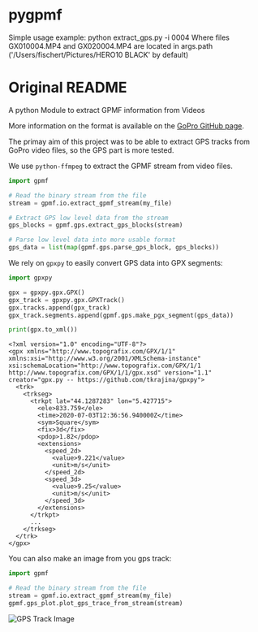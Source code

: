# pygpmf
Simple usage example:
python extract_gps.py -i 0004
Where files GX010004.MP4 and GX020004.MP4 are located in args.path ('/Users/fischert/Pictures/HERO10 BLACK' by default)

# Original README
A python Module to extract GPMF information from Videos

More information on the format is available on the
[GoPro GitHub page](https://github.com/gopro/gpmf-parser).

The primay aim of this project was to be able to extract GPS tracks
from GoPro video files, so the GPS part is more tested.

We use `python-ffmpeg` to extract the GPMF stream from video files.

```python
import gpmf

# Read the binary stream from the file
stream = gpmf.io.extract_gpmf_stream(my_file)

# Extract GPS low level data from the stream
gps_blocks = gpmf.gps.extract_gps_blocks(stream)

# Parse low level data into more usable format
gps_data = list(map(gpmf.gps.parse_gps_block, gps_blocks))
```

We rely on `gpxpy` to easily convert GPS data into GPX segments:  

```python
import gpxpy

gpx = gpxpy.gpx.GPX()
gpx_track = gpxpy.gpx.GPXTrack()
gpx.tracks.append(gpx_track)
gpx_track.segments.append(gpmf.gps.make_pgx_segment(gps_data))

print(gpx.to_xml())
```
```
<?xml version="1.0" encoding="UTF-8"?>
<gpx xmlns="http://www.topografix.com/GPX/1/1" xmlns:xsi="http://www.w3.org/2001/XMLSchema-instance" xsi:schemaLocation="http://www.topografix.com/GPX/1/1 http://www.topografix.com/GPX/1/1/gpx.xsd" version="1.1" creator="gpx.py -- https://github.com/tkrajina/gpxpy">
  <trk>
    <trkseg>
      <trkpt lat="44.1287283" lon="5.427715">
        <ele>833.759</ele>
        <time>2020-07-03T12:36:56.940000Z</time>
        <sym>Square</sym>
        <fix>3d</fix>
        <pdop>1.82</pdop>
        <extensions>
          <speed_2d>
            <value>9.221</value>
            <unit>m/s</unit>
          </speed_2d>
          <speed_3d>
            <value>9.25</value>
            <unit>m/s</unit>
          </speed_3d>
        </extensions>
      </trkpt>
      ...
    </trkseg>
  </trk>
</gpx>
```

You can also make an image from you gps track:

```python
import gpmf

# Read the binary stream from the file
stream = gpmf.io.extract_gpmf_stream(my_file)
gpmf.gps_plot.plot_gps_trace_from_stream(stream)
```

![GPS Track Image](./images/GH010215.png)
